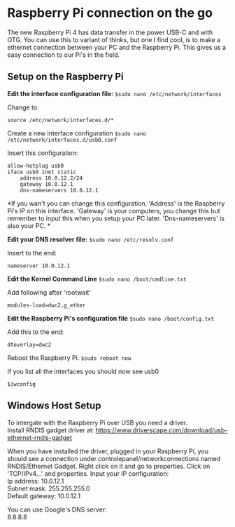 # Raspberry Pi connection on the go 
The new Raspberry Pi 4 has data transfer in the power USB-C and with OTG. You can use this to variant of thinks, but one I find cool, is to make a ethernet connection between your PC and the Raspberry Pi. This gives us a easy connection to our Pi's in the field.

## Setup on the Raspberry Pi
**Edit the interface configuration file:**
`
$sudo nano /etc/network/interfaces
`

Change to:
```
source /etc/network/interfaces.d/*
```

Create a new interface configuration 
`
$sudo nano /etc/network/interfaces.d/usb0.conf
`

Insert this configuration:
```
allow-hotplug usb0
iface usb0 inet static
    address 10.0.12.2/24
    gateway 10.0.12.1
    dns-nameservers 10.0.12.1
```
*If you wan't you can change this configuration. 'Address' is the Raspberry Pi's IP on this interface. 'Gateway' is your computers, you change this but remember to input this when you setup your PC later. 'Dns-nameservers' is also your PC. *  

**Edit your DNS resolver file:**
`
$sudo nano /etc/resolv.conf
`

Insert to the end:
```
nameserver 10.0.12.1
```

**Edit the Kernel Command Line**
`
$sudo nano /boot/cmdline.txt
`

Add following after 'rootwait'
```
modules-load=dwc2,g_ether
```

**Edit the Raspberry Pi's configuration file**
`
$sudo nano /boot/config.txt
`

Add this to the end:
```
dtoverlay=dwc2
```

Reboot the Raspberry Pi. 
`
$sudo reboot now
`

If you list all the interfaces you should now see usb0
```
$iwconfig
```

## Windows Host Setup
To intergate with the Raspberry Pi over USB you need a driver.  
Install RNDIS gadget driver at: https://www.driverscape.com/download/usb-ethernet-rndis-gadget

When you have installed the driver, plugged in your Raspberry Pi, you should see a connection under controlepanel/networkconnections named RNDIS/Ethernet Gadget. Right click on it and go to properties. Click on 'TCP/IPv4...' and properties. Input your IP configuration:  
    Ip address: 10.0.12.1  
    Subnet mask: 255.255.255.0  
    Default gateway: 10.0.12.1  

You can use Google's DNS server:  
8.8.8.8
